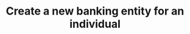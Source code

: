 ---
title: Create a new banking entity for an individual
excerpt: Create a new banking entity for an individual
api:
  file: openapi-external-b2c.yaml
  operationId: CreateIndividualBankingEntity
hidden: false
---
